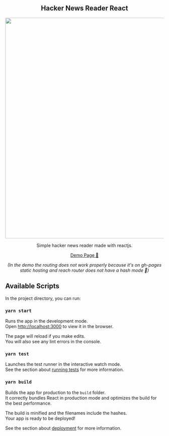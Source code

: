 <section align="center">
<h1>Hacker News Reader React</h1>
<img src="https://i.imgur.com/U0DXOHD.png" width=700>

Simple hacker news reader made with reactjs.

[Demo Page 🚀](https://geongeorge.github.io/Minimal-HN-React)

*(In the demo the routing does not work properly because it's on gh-pages static hosting and reach router does not have a hash mode 🥉)*

</section>


## Available Scripts

In the project directory, you can run:

### `yarn start`

Runs the app in the development mode.<br />
Open [http://localhost:3000](http://localhost:3000) to view it in the browser.

The page will reload if you make edits.<br />
You will also see any lint errors in the console.

### `yarn test`

Launches the test runner in the interactive watch mode.<br />
See the section about [running tests](https://facebook.github.io/create-react-app/docs/running-tests) for more information.

### `yarn build`

Builds the app for production to the `build` folder.<br />
It correctly bundles React in production mode and optimizes the build for the best performance.

The build is minified and the filenames include the hashes.<br />
Your app is ready to be deployed!

See the section about [deployment](https://facebook.github.io/create-react-app/docs/deployment) for more information.
